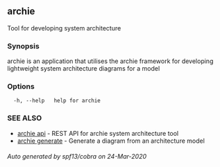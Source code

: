 ## archie

Tool for developing system architecture

### Synopsis


archie is an application that utilises the archie framework
for developing lightweight system architecture diagrams for a model

### Options

```
  -h, --help   help for archie
```

### SEE ALSO

* [archie api](archie_api.md)	 - REST API for archie system architecture tool
* [archie generate](archie_generate.md)	 - Generate a diagram from an architecture model

###### Auto generated by spf13/cobra on 24-Mar-2020
